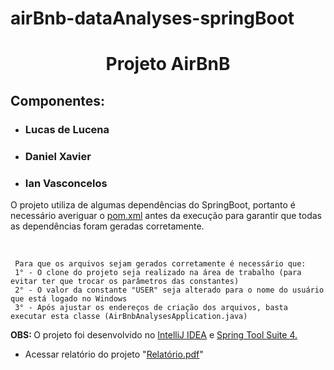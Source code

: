 # airBnb-dataAnalyses-springBoot

<h1 align="center">Projeto AirBnB</h1>
<h2>Componentes: </h2>

<ul>
    <li><h3>Lucas de Lucena</h3></li>
    <li><h3>Daniel Xavier</h3></li>
    <li><h3>Ian Vasconcelos</h3></li>
</ul>

<p>O projeto utiliza de algumas dependências do SpringBoot, portanto é necessário averiguar o 
<u>pom.xml</u> antes da execução para garantir que todas as dependências foram geradas corretamente.</p>
<br>

    
     Para que os arquivos sejam gerados corretamente é necessário que:
     1° - O clone do projeto seja realizado na área de trabalho (para evitar ter que trocar os parâmetros das constantes)
     2° - O valor da constante "USER" seja alterado para o nome do usuário que está logado no Windows
     3° - Após ajustar os endereços de criação dos arquivos, basta executar esta classe (AirBnbAnalysesApplication.java)
    
<p> <b>OBS: </b> O projeto foi desenvolvido no <u>IntelliJ IDEA</u> e <u>Spring Tool Suite 4.</u></p>

<ul><li>Acessar relatório do projeto "<u>Relatório.pdf</u>"</li></ul>